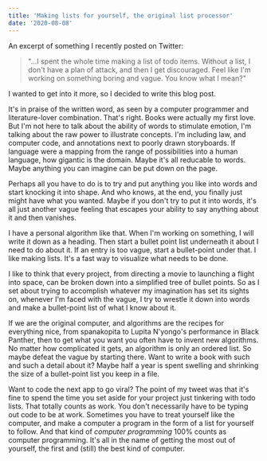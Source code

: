 ```yaml
---
title: 'Making lists for yourself, the original list processor'
date: '2020-08-08'
---
```


An excerpt of something I recently posted on Twitter:

> "...I spent the whole time making a list of todo items. Without a list, I
> don't have a plan of attack, and then I get discouraged. Feel like I'm
> working on something boring and vague. You know what I mean?"

I wanted to get into it more, so I decided to write this blog post.

It's in praise of the written word, as seen by a computer programmer and literature-lover combination. That's right. Books were actually my first love. But I'm not here to talk about the ability of words to stimulate emotion, I'm talking about the raw power to illustrate concepts. I'm including law, and computer code, and annotations next to poorly drawn storyboards. If language were a mapping from the range of possibilities into a human language, how gigantic is the domain. Maybe it's all reducable to words. Maybe anything you can imagine can be put down on the page.

Perhaps all you have to do is to try and put anything you like into words and start knocking it into shape. And who knows, at the end, you finally just might have what you wanted. Maybe if you don't try to put it into words, it's all just another vague feeling that escapes your ability to say anything about it and then vanishes.

I have a personal algorithm like that. When I'm working on something, I will write it down as a heading. Then start a bullet point list underneath it about I need to do about it. If an entry is too vague, start a bullet-point under that. I like making lists. It's a fast way to visualize what needs to be done.

I like to think that every project, from directing a movie to launching a flight into space, can be broken down into a simplified tree of bullet points. So as I set about trying to accomplish whatever my imagination has set its sights on, whenever I'm faced with the vague, I try to wrestle it down into words and make a bullet-point list of what I know about it.

If we are the original computer, and algorithms are the recipes for everything nice, from spanakopita to Lupita N'yongo's performance in Black Panther, then to get what you want you often have to invent new algorithms. No matter how complicated it gets, an algorithm is only an ordered list. So maybe defeat the vague by starting there. Want to write a book with such and such a detail about it? Maybe half a year is spent swelling and shrinking the size of a bullet-point list you keep in a file.

Want to code the next app to go viral? The point of my tweet was that it's fine to spend the time you set aside for your project just tinkering with todo lists. That totally counts as work. You don't necessarily have to be typing out code to be at work. Sometimes you have to treat yourself like the computer, and make a computer a program in the form of a list for yourself to follow. And that kind of _computer programming_ 100% counts as computer programming. It's all in the name of getting the most out of yourself, the first and (still) the best kind of computer.
